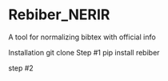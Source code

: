 # Rebiber_NERIR
A tool for normalizing bibtex with official info


Installation 
git clone 
Step #1 pip install rebiber

step #2
